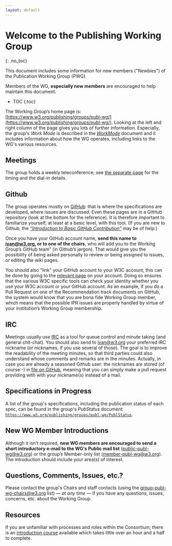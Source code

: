 ```yaml
---
layout: default
---
```

# Welcome to the Publishing Working Group
{: .no_toc}

This document includes some information for new members ("*Newbies*") of the Publication Working Group (PWG).

Members of the WG, **especially new members** are encouraged to help maintain this document.

* TOC
{:toc}

The Working Group’s home page is: [https://www.w3.org/publishing/groups/publ-wg/](https://www.w3.org/publishing/groups/publ-wg/). Looking at the left and right column of the page gives you lots of further information. Especially, the group's *Work Mode* is described in the [*WorkMode*](index) document and it includes information about how the WG operates, including links to the WG's various resources.

## Meetings

The group holds a weekly teleconference; see [the separate page](../Meetings/) for the timing and the dial-in details.

## Github

The group operates mostly on [GitHub](index#github): that is where the specifications are developed, where issues are discussed. Even these pages are in a GitHub repository (look at the bottom for the reference). It is therefore important to familiarize yourself, at least at a basic level, with this tool. (If you are new to Github, the [*“Introduction to Basic GitHub Contribution”*](https://iherman.github.io/misc-notes/docs/BasicGitHubContributionIntro) may be of help.)

Once you have your GitHub account name, **send this name to ivan@w3.org, or to one of the chairs**, who will add you to the Working Group’s GitHub team” (in Github‘s jargon). That would give you the possibility of being asked personally to review or being assigned to issues, or editing the wiki pages.

You should also "link" your GitHub account to your W3C account; this can be done by going to the [relevant page](https://www.w3.org/users/myprofile/connectedaccounts) on your account. Doing so ensures that the various W3C specific tools can check your identity whether you use your W3C account or your GitHub account. As an example, if you do a Pull Request on one of the Recommendation track documents on GitHub, the system would know that you are bona fide Working Group member, which means that the possible IPR issues are properly handled by virtue of your institution’s Working Group membership.

## IRC

Meetings usually use [IRC](index#irc) as a tool for queue control and minute taking (and general chit-chat). You should also send to ivan@w3.org your preferred IRC nickname (or nicknames, if you use several of those). The goal is to improve the readability of the meeting minutes, so that third parties could also understand whose comments and remarks are in the minutes. Actually, in case you are already a seasoned Github user: the nicknames are stored (of course:-) in [file on GitHub](https://github.com/w3c/publ-wg/blob/master/assets/nicknames.json), meaning that you can simply make a pull request providing with with your nickname(s) instead of a mail.

## Specifications in Progress

A list of the group's specifications, including the publication status of each spec, can be found in the group's *PubStatus* document: [`https://www.w3.org/publishing/groups/publ-wg/PublStatus`](https://www.w3.org/publishing/groups/publ-wg/PublStatus).

## New WG Member Introductions

Although it isn’t required, **new WG members are encouraged to send a short introductory e-mail to the WG's Public mail list** ([public-publ-wg@w3.org](https://lists.w3.org/Archives/Public/public-publ-wg/)) or the group’s Member-only list ([member-publ-wg@w3.org](https://lists.w3.org/Archives/Member/member-publ-wg/)). The introduction should include your area(s) of interest.

## Questions, Comments, Issues, etc.?

Please contact the group's Chairs and staff contacts (using the [group-publ-wg-chairs@w3.org](mailto:group-publ-wg-chairs@w3.org) list) — *at any time* — if you have any questions, issues, concerns, etc. about the Working Group.

## Resources

If you are unfamiliar with processes and roles within the Consortium; there is an [introduction course](http://lists.w3.org/Archives/Public/www-archive/2014Apr/0026.html) available which takes little over an hour and a half to complete.
